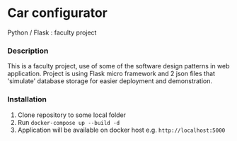 # Car configurator
Python / Flask : faculty project 

### Description
This is a faculty project, use of some of the software design patterns in web application. 
Project is using Flask micro framework and 2 json files that 'simulate' database storage for easier deployment and demonstration.

### Installation
1. Clone repository to some local folder
2. Run `docker-compose up --build -d`
3. Application will be available on docker host e.g. `http://localhost:5000`